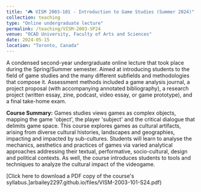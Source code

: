 ```yaml
---
title: "🎮 VISM 2003-101 - Introduction to Game Studies (Summer 2024)"
collection: teaching
type: "Online undergraduate lecture"
permalink: /teaching/VISM-2003-SP24
venue: "OCAD University, Faculty of Arts and Sciences"
date: 2024-05-15
location: "Toronto, Canada"
---
```


A condensed second-year undergraduate online lecture that took place during the Spring/Summer semester. Aimed at introducing students to the field of game studies and the many different subfields and methodologies that compose it. Assessment methods included a game analysis journal, a project proposal (with accompanying annotated bibliography), a research project (written essay, zine, podcast, video essay, or game prototype), and a final take-home exam.

<b>Course Summary:</b> Games studies views games as complex objects, mapping the game 'object', the player 'subject' and the critical dialogue that delimits game space. This course explores games as cultural artifacts, arising from diverse cultural histories, landscapes and geographies, impacting and impacted by sub-cultures. Students will learn to analyse the mechanics, aesthetics and practices of games via varied analytical approaches addressing their textual, performative, socio-cultural, design and political contexts. As well, the course introduces students to tools and techniques to analyze the cultural impact of the videogame.

[Click here to download a PDF copy of the course's syllabus.]arbailey2297.github.io/files/VISM-2003-101-S24.pdf)
